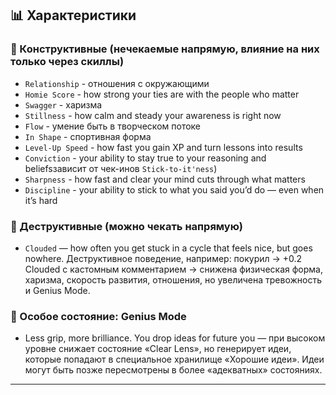 ## 📊 Характеристики

### 🔹 Конструктивные (нечекаемые напрямую, влияние на них только через скиллы)

- `Relationship` - отношения с окружающими
- `Homie Score` - how strong your ties are with the people who matter
- `Swagger` - харизма
- `Stillness` - how calm and steady your awareness is right now
- `Flow` - умение быть в творческом потоке
- `In Shape` - спортивная форма
- `Level-Up Speed` - how fast you gain XP and turn lessons into results
- `Conviction` - your ability to stay true to your reasoning and beliefsзависит от чек-инов `Stick-to-it'ness`)
- `Sharpness` - how fast and clear your mind cuts through what matters
- `Discipline` - your ability to stick to what you said you’d do — even when it’s hard

### 🔸 Деструктивные (можно чекать напрямую)

- `Clouded` — how often you get stuck in a cycle that feels nice, but goes nowhere. Деструктивное поведение, например: покурил → +0.2 Clouded с кастомным комментарием → снижена физическая форма, харизма, скорость развития, отношения, но увеличена тревожность и Genius Mode.

### 🌟 Особое состояние: **Genius Mode**

- Less grip, more brilliance. You drop ideas for future you — при высоком уровне снижает состояние «Clear Lens», но генерирует идеи, которые попадают в специальное хранилище «Хорошие идеи». Идеи могут быть позже пересмотрены в более «адекватных» состояниях.

---
